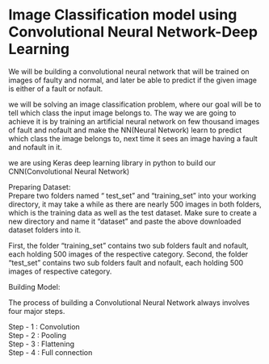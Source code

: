 ﻿# Image Classification model using Convolutional Neural Network-Deep Learning 
  
We will be building a convolutional neural network that will be trained on images of faulty and normal, and later be able to predict if the given image is either of a fault or nofault.
  
we will be solving an image classification problem, where our goal will be to tell which class the input image belongs to. The way we are going to achieve it is by training an artificial neural network on few thousand images of fault and nofault and make the NN(Neural Network) learn to predict which class the image belongs to, next time it sees an image having a fault and nofault in it.  

we are using Keras deep learning library in python to build our CNN(Convolutional Neural Network)  
  
Preparing Dataset:  
Prepare two folders named “ test_set” and “training_set” into your working directory, it may take a while as there are nearly 500 images in both folders, which is the training data as well as the test dataset. Make sure to create a new directory and name it “dataset” and paste the above downloaded dataset folders into it.  
  
First, the folder “training_set” contains two sub folders fault and nofault, each holding 500 images of the respective category. Second, the folder “test_set” contains two sub folders fault and nofault, each holding 500 images of respective category.  
  
Building Model:    
  
The process of building a Convolutional Neural Network always involves four major steps.  
  
Step - 1 : Convolution  
Step - 2 : Pooling  
Step - 3 : Flattening  
Step - 4 : Full connection  
  